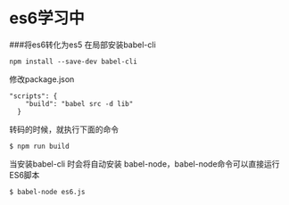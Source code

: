 # es6学习中
###将es6转化为es5 
在局部安装babel-cli
```
npm install --save-dev babel-cli
```
修改package.json
```
"scripts": {
    "build": "babel src -d lib"
  }
```
转码的时候，就执行下面的命令
```
$ npm run build
```
当安装babel-cli 时会将自动安装 babel-node，babel-node命令可以直接运行ES6脚本
```
$ babel-node es6.js
```
